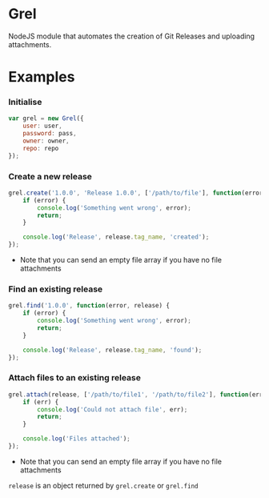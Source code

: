 Grel
====

NodeJS module that automates the creation of Git Releases and uploading attachments.


Examples
========

### Initialise

```js
var grel = new Grel({
    user: user,
	password: pass,
	owner: owner,
	repo: repo
});
```

### Create a new release

```js
grel.create('1.0.0', 'Release 1.0.0', ['/path/to/file'], function(error, release) {
	if (error) {
		console.log('Something went wrong', error);
		return;
	}

	console.log('Release', release.tag_name, 'created');
});
```
* Note that you can send an empty file array if you have no file attachments

### Find an existing release

```js
grel.find('1.0.0', function(error, release) {
	if (error) {
		console.log('Something went wrong', error);
		return;
	}

	console.log('Release', release.tag_name, 'found');
});
```

### Attach files to an existing release

```js
grel.attach(release, ['/path/to/file1', '/path/to/file2'], function(err, msg) {
    if (err) {
		console.log('Could not attach file', err);
		return;
	}

	console.log('Files attached');
});
```
* Note that you can send an empty file array if you have no file attachments

`release` is an object returned by `grel.create` or `grel.find`